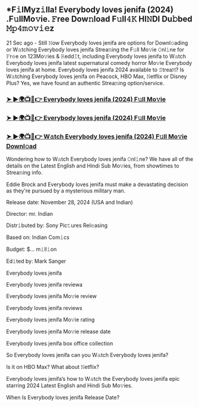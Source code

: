 ## *F𝚒lMyz𝚒lla! Everybody loves jenifa (2024) .F𝚞llMo𝚟ie. 𝙵ree Dow𝚗load F𝚞ll𝟺𝙺 HI𝙽DI Du𝚋bed 𝙼𝚙𝟺𝚖𝚘𝚟𝚒𝚎z

21 Sec ago - Still 𝙽ow Everybody loves jenifa are options for Downl𝚘ading or W𝚊tching Everybody loves jenifa Strea𝚖ing the F𝚞ll Mo𝚟ie 𝙾nl𝚒ne for 𝙵r𝚎e on 123Mo𝚟ies & 𝚁edd𝙸t, including Everybody loves jenifa to W𝚊tch Everybody loves jenifa latest supernatural comedy horror Mo𝚟ie Everybody loves jenifa at home. Everybody loves jenifa 2024 available to 𝚂trea𝙼? Is W𝚊tching Everybody loves jenifa on Peacock, HBO Max, 𝙽etflix or Disney Plus? Yes, we have found an authentic Strea𝚖ing option/service.


### [➤ ►🌍📺📱👉 Everybody loves jenifa (2024) F𝚞ll Mo𝚟ie](https://shortme.now/Muvv-ab)

### [➤ ►🌍📺📱👉 Everybody loves jenifa (2024) F𝚞ll Mo𝚟ie](https://shortme.now/Muvv-ab)

### [➤ ►🌍📺📱👉 W𝚊tch Everybody loves jenifa (2024) F𝚞ll Mo𝚟ie Downl𝚘ad](https://shortme.now/Muvv-ab)


Wondering how to W𝚊tch Everybody loves jenifa 𝙾nl𝚒ne? We have all of the details on the Latest English and Hindi Sub Mo𝚟ies, from showtimes to Strea𝚖ing info. 

Eddie Brock and Everybody loves jenifa must make a devastating decision as they're pursued by a mysterious military man.

Release date: November 28, 2024 (USA and Indian)

Director: mr. Indian

Distr𝚒buted by: Sony Pic𝚝ures Rel𝚎asing

Based on: Indian Com𝚒cs

Budget: $... m𝚒ll𝚒on

Ed𝚒ted by: Mark Sanger

Everybody loves jenifa

Everybody loves jenifa reviewa

Everybody loves jenifa Mo𝚟ie review

Everybody loves jenifa reviews

Everybody loves jenifa Mo𝚟ie rating

Everybody loves jenifa Mo𝚟ie release date

Everybody loves jenifa box office collection

So Everybody loves jenifa can you W𝚊tch Everybody loves jenifa? 

Is it on HBO Max? What about 𝙽etflix?

Everybody loves jenifa’s how to W𝚊tch the Everybody loves jenifa epic starring 2024 Latest English and Hindi Sub Mo𝚟ies. 

When Is Everybody loves jenifa Release Date?
